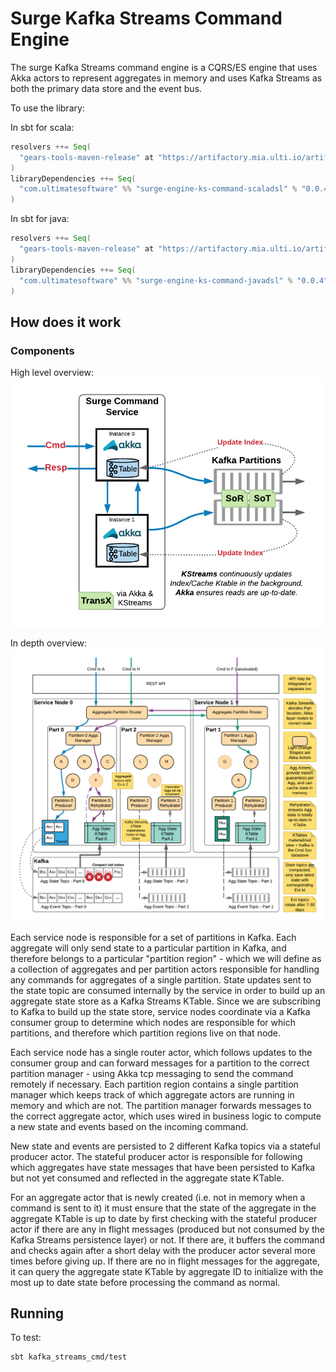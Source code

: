# Surge Kafka Streams Command Engine

The surge Kafka Streams command engine is a CQRS/ES engine
that uses Akka actors to represent aggregates in memory and
uses Kafka Streams as both the primary data store and the event
bus.

To use the library:

In sbt for scala:
```sbt
resolvers ++= Seq(
  "gears-tools-maven-release" at "https://artifactory.mia.ulti.io/artifactory/gt-maven-libs-release/"
)
libraryDependencies ++= Seq(
  "com.ultimatesoftware" %% "surge-engine-ks-command-scaladsl" % "0.0.4"
)
```

In sbt for java:
```sbt
resolvers ++= Seq(
  "gears-tools-maven-release" at "https://artifactory.mia.ulti.io/artifactory/gt-maven-libs-release/"
)
libraryDependencies ++= Seq(
  "com.ultimatesoftware" %% "surge-engine-ks-command-javadsl" % "0.0.4"
)
```


## How does it work

### Components
High level overview:
![Kafka Streams Command Components](docs/images/Surge%20Command%20Components.png)

In depth overview:
![Kafka Streams Command In Depth](docs/images/CQRS_ES%20on%20Kafka%20Streams%20with%20Kafka%20Event%20Store.png)

Each service node is responsible for a set of partitions in Kafka.  Each aggregate will
only send state to a particular partition in Kafka, and therefore belongs to a particular
"partition region" - which we will define as a collection of aggregates and per partition
actors responsible for handling any commands for aggregates of a single partition.
State updates sent to the state topic are consumed internally by the service in order to
build up an aggregate state store as a Kafka Streams KTable.  Since we are subscribing
to Kafka to build up the state store, service nodes coordinate via a Kafka consumer group
to determine which nodes are responsible for which partitions, and therefore which partition
regions live on that node.

Each service node has a single router actor, which follows updates to the consumer group
and can forward messages for a partition to the correct partition manager - using Akka tcp
messaging to send the command remotely if necessary.  Each partition region contains a
single partition manager which keeps track of which aggregate actors are running in memory
and which are not.  The partition manager forwards messages to the correct aggregate actor,
which uses wired in business logic to compute a new state and events based on the incoming command.

New state and events are persisted to 2 different Kafka topics via a stateful producer actor.
The stateful producer actor is responsible for following which aggregates have state messages
that have been persisted to Kafka but not yet consumed and reflected in the aggregate state KTable.

For an aggregate actor that is newly created (i.e. not in memory when a command is sent to it)
it must ensure that the state of the aggregate in the aggregate KTable is up to date by first
checking with the stateful producer actor if there are any in flight messages
(produced but not consumed by the Kafka Streams persistence layer) or not.  If there are,
it buffers the command and checks again after a short delay with the producer actor several
more times before giving up.  If there are no in flight messages for the aggregate, it can
query the aggregate state KTable by aggregate ID to initialize with the most up to date state
before processing the command as normal.


## Running

To test:
```
sbt kafka_streams_cmd/test
```
